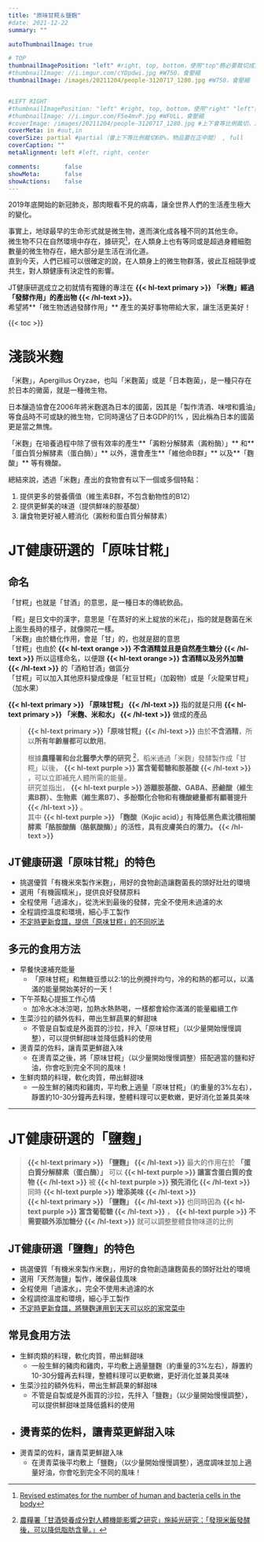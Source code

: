 ```yaml
---
title: "原味甘糀＆鹽麴"
#date: 2021-12-22
summary: ""

autoThumbnailImage: true

# TOP
thumbnailImagePosition: "left" #right, top, bottom，使用"top"務必要裁切成寬度750，這樣才會正確顯示，其他用原尺寸即可
#thumbnailImage: //i.imgur.com/cYDpdwi.jpg #W750，會壓縮
thumbnailImage: /images/20211204/people-3120717_1280.jpg #W750，會壓縮


#LEFT RIGHT
#thumbnailImagePosition: "left" #right, top, bottom，使用"right" "left"務必要裁切成接近正方形，這樣才會正確顯示
#thumbnailImage: //i.imgur.com/F5e4mvP.jpg #WFULL，會壓縮
#coverImage: /images/20211204/people-3120717_1280.jpg #上下會等比例裁切，左右不變，WFULL
coverMeta: in #out,in
coverSize: partial #partial（會上下等比例裁切60%，物品要在正中間） , full
coverCaption: ""
metaAlignment: left #left, right, center

comments:       false
showMeta:       false
showActions:    false
---
```

2019年底開始的新冠肺炎，那肉眼看不見的病毒，讓全世界人們的生活產生極大的變化。
<!--more-->
事實上，地球最早的生命形式就是微生物，進而演化成各種不同的其他生命。\
微生物不只在自然環境中存在，據研究[^01]，在人類身上也有等同或是超過身體細胞數量的微生物存在，絕大部分是生活在消化道。\
直到今天，人們已經可以很確定的說，在人類身上的微生物群落，彼此互相競爭或共生，對人類健康有決定性的影響。

JT健康研選成立之初就情有獨鍾的專注在
**{{< hl-text primary >}}
「米麴」經過「發酵作用」的產出物
{{< /hl-text >}}**。\
希望將**「微生物透過發酵作用」** 產生的美好事物帶給大家，讓生活更美好！

{{< toc >}}

# 淺談米麴
「米麴」，Apergillus Oryzae，也叫「米麴菌」或是「日本麴菌」，是一種只存在於日本的黴菌，就是一種微生物。

日本釀造協會在2006年將米麴選為日本的國菌，因其是「製作清酒、味噌和醬油」等食品時不可或缺的微生物，它同時還佔了日本GDP的1%
，因此稱為日本的國菌更是當之無愧。

「米麴」在培養過程中除了很有效率的產生**「澱粉分解酵素（澱粉酶）」** 和**「蛋白質分解酵素（蛋白酶）」** 以外，還會產生**「維他命B群」** 以及**「麴酸」** 等有機酸。

總結來說，透過「米麴」產出的食物會有以下一個或多個特點：
1. 提供更多的營養價值（維生素B群，不包含動物性的B12）
2. 提供更鮮美的味道（提供鮮味的胺基酸）
3. 讓食物更好被人體消化（澱粉和蛋白質分解酵素）

# JT健康研選的「原味甘糀」
## 命名
「甘糀」也就是「甘酒」的意思，是一種日本的傳統飲品。

「糀」是日文中的漢字，意思是「在蒸好的米上綻放的米花」，指的就是麴菌在米上面生長時的樣子，就像開花一樣。\
「米麴」由於糖化作用，會是「甘」的，也就是甜的意思\
「甘糀」也由於
**{{< hl-text orange >}}
不含酒精並且是自然產生糖分
{{< /hl-text >}}**
所以這樣命名，以便跟
**{{< hl-text orange >}}
含酒精以及另外加糖
{{< /hl-text >}}**
的「酒粕甘酒」做區分\
「甘糀」可以加入其他原料變成像是「紅豆甘糀」（加穀物）或是「火龍果甘糀」（加水果）

**{{< hl-text primary >}}
「原味甘糀」
{{< /hl-text >}}**
指的就是只用
**{{< hl-text primary >}}
「米麴、米和水」
{{< /hl-text >}}**
做成的產品

> **{{< hl-text primary >}}「原味甘糀」{{< /hl-text >}}** 由於**不含酒精**，所以**所有年齡層都可以飲用**。
> 
> 根據**農糧署和台北醫學大學的研究** [^02]，稻米通過「米麴」發酵製作成「甘糀」以後，
> **{{< hl-text purple >}}
富含葡萄糖和胺基酸
{{< /hl-text >}}**
，可以立即補充人體所需的能量。\
> 研究並指出，
**{{< hl-text purple >}}
游離胺基酸、GABA、菸鹼酸（維生素B群）、生物素（維生素B7）、多酚類化合物和有機酸總量都有顯著提升
{{< /hl-text >}}** 。\
> 其中
**{{< hl-text purple >}}
「麴酸（Kojic acid）」有降低黑色素沈積相關酵素「酪胺酸酶（酪氨酸酶）」的活性，具有皮膚美白的潛力。
{{< /hl-text >}}**

## JT健康研選「原味甘糀」的特色
* 挑選優質「有機米來製作米麴」，用好的食物創造讓麴菌長的頭好壯壯的環境
* 選用「有機圓糯米」，提供良好發酵原料
* 全程使用「過濾水」，從洗米到最後的發酵，完全不使用未過濾的水
* 全程調控溫度和環境，細心手工製作
* [不定時更新食譜，提供「原味甘糀」的不同吃法][URL2]

## 多元的食用方法
* 早餐快速補充能量
  - 「原味甘糀」和無糖豆漿以2:1的比例攪拌均勻，冷的和熱的都可以，以滿滿的能量開始美好的一天！
* 下午茶點心提振工作心情
  - 加冷水冰冰涼喝，加熱水熱熱喝，一樣都會給你滿滿的能量繼續工作
* 生菜沙拉的額外佐料，帶出生鮮蔬果的鮮甜味
  - 不管是自製或是外面買的沙拉，拌入「原味甘糀」（以少量開始慢慢調整），可以提供鮮甜味並降低醬料的使用
* 燙青菜的佐料，讓青菜更鮮甜入味
  - 在燙青菜之後，將「原味甘糀」（以少量開始慢慢調整）搭配適當的鹽和好油，你會吃到完全不同的風味！
* 生鮮肉類的料理，軟化肉質，帶出鮮甜味
  - 一般生鮮的豬肉和雞肉，平均敷上適量「原味甘糀」（約重量的3%左右），靜置約10-30分鐘再去料理，整體料理可以更軟嫩，更好消化並兼具美味

----

# JT健康研選的「鹽麴」
> **{{< hl-text primary >}}
「鹽麴」
{{< /hl-text >}}**
最大的作用在於 **「蛋白質分解酵素（蛋白酶）」** 可以
**{{< hl-text purple >}}
讓富含蛋白質的食物
{{< /hl-text >}}**
被
**{{< hl-text purple >}}
預先消化
{{< /hl-text >}}**
同時
**{{< hl-text purple >}}
增添美味
{{< /hl-text >}}** \
> **{{< hl-text primary >}}
「鹽麴」
{{< /hl-text >}}** 
也同時因為
> **{{< hl-text purple >}}
富含葡萄糖
{{< /hl-text >}}**
，
> **{{< hl-text purple >}}
不需要額外添加糖分
{{< /hl-text >}}**
就可以調整整體食物味道的比例

## JT健康研選「鹽麴」的特色
* 挑選優質「有機米來製作米麴」，用好的食物創造讓麴菌長的頭好壯壯的環境
* 選用「天然海鹽」製作，確保最佳風味
* 全程使用「過濾水」，完全不使用未過濾的水
* 全程調控溫度和環境，細心手工製作
* [不定時更新食譜，將鹽麴運用到天天可以吃的家常菜中][URL2]

## 常見食用方法
* 生鮮肉類的料理，軟化肉質，帶出鮮甜味
  - 一般生鮮的豬肉和雞肉，平均敷上適量鹽麴（約重量的3%左右），靜置約10-30分鐘再去料理，整體料理可以更軟嫩，更好消化並兼具美味
* 生菜沙拉的額外佐料，帶出生鮮蔬果的鮮甜味
  - 不管是自製或是外面買的沙拉，先拌入「鹽麴」（以少量開始慢慢調整），可以提供鮮甜味並降低醬料的使用
* 燙青菜的佐料，讓青菜更鮮甜入味
  - 
* 燙青菜的佐料，讓青菜更鮮甜入味
  - 在燙青菜後平均敷上「鹽麴」（以少量開始慢慢調整），適度調味並加上適量好油，你會吃到完全不同的風味！
  
[^01]: [Revised estimates for the number of human and bacteria cells in the body][URL3]
[^02]:[農糧署「甘酒營養成分對人體機能影響之研究」施純光研究：「發現米飯發酵後，可以降低脂肪含量。」][URL1]

[URL1]: https://news.sina.com.tw/article/20201211/37130836.html
[URL2]: /categories/食譜
[URL3]: https://www.biorxiv.org/content/10.1101/036103v1